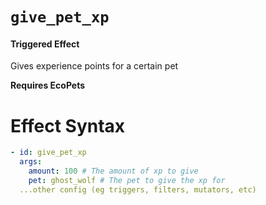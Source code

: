 # `give_pet_xp`
#### Triggered Effect

Gives experience points for a certain pet

**Requires EcoPets**

# Effect Syntax
```yaml
- id: give_pet_xp
  args:
    amount: 100 # The amount of xp to give
    pet: ghost_wolf # The pet to give the xp for
  ...other config (eg triggers, filters, mutators, etc)
```